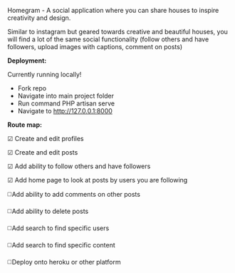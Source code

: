 Homegram - A social application where you can share houses to inspire creativity and design.

Similar to instagram but geared towards creative and beautiful houses, you will find a lot of the same social functionality (follow others and have followers, upload images with captions, comment on posts)

**Deployment:**

Currently running locally!

-   Fork repo
-   Navigate into main project folder
-   Run command PHP artisan serve
-   Navigate to http://127.0.0.1:8000

**Route map:**

☑ Create and edit profiles

☑ Create and edit posts

☑ Add ability to follow others and have followers

☑ Add home page to look at posts by users you are following

◻️Add ability to add comments on other posts

◻️Add ability to delete posts

◻️Add search to find specific users

◻️Add search to find specific content

◻️Deploy onto heroku or other platform
